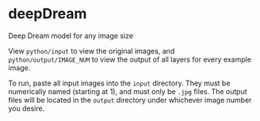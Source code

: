 # deepDream

Deep Dream model for any image size

View `python/input` to view the original images, and `python/output/IMAGE_NUM` to view the output of all layers for every example image.

To run, paste all input images into the `input` directory. They must be numerically named (starting at 1), and must only be `.jpg` files. The output files will be located in the `output` directory under whichever image number you desire. 
